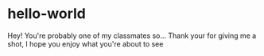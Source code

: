 # hello-world
Hey! You're probably one of my classmates so...
Thank your for giving me a shot, I hope you enjoy what you're about to see
